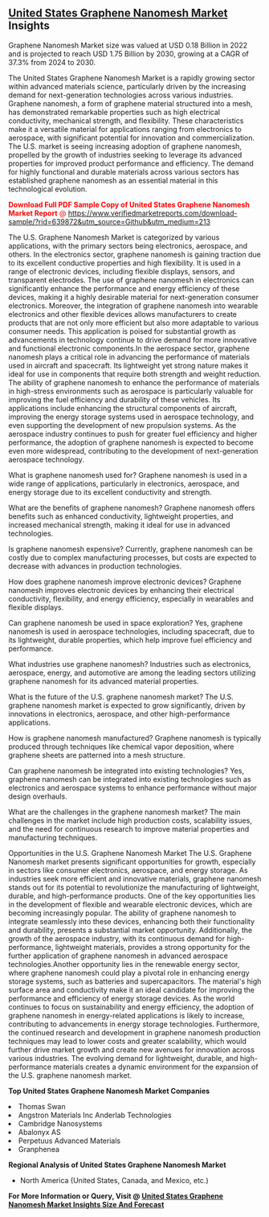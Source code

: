 <h2><a href="https://www.verifiedmarketreports.com/download-sample/?rid=639872&amp;utm_source=Github&amp;utm_medium=213" target="_blank">United States Graphene Nanomesh Market</a> Insights</h2><p>Graphene Nanomesh Market size was valued at USD 0.18 Billion in 2022 and is projected to reach USD 1.75 Billion by 2030, growing at a CAGR of 37.3% from 2024 to 2030.</p><p><p>The United States Graphene Nanomesh Market is a rapidly growing sector within advanced materials science, particularly driven by the increasing demand for next-generation technologies across various industries. Graphene nanomesh, a form of graphene material structured into a mesh, has demonstrated remarkable properties such as high electrical conductivity, mechanical strength, and flexibility. These characteristics make it a versatile material for applications ranging from electronics to aerospace, with significant potential for innovation and commercialization. The U.S. market is seeing increasing adoption of graphene nanomesh, propelled by the growth of industries seeking to leverage its advanced properties for improved product performance and efficiency. The demand for highly functional and durable materials across various sectors has established graphene nanomesh as an essential material in this technological evolution. <p><span class=""><span style="color: #ff0000;"><strong>Download Full PDF Sample Copy of United States Graphene Nanomesh Market Report</strong> @ </span><a href="https://www.verifiedmarketreports.com/download-sample/?rid=639872&amp;utm_source=Github&amp;utm_medium=213" target="_blank">https://www.verifiedmarketreports.com/download-sample/?rid=639872&amp;utm_source=Github&amp;utm_medium=213</a></span></p>The U.S. Graphene Nanomesh Market is categorized by various applications, with the primary sectors being electronics, aerospace, and others. In the electronics sector, graphene nanomesh is gaining traction due to its excellent conductive properties and high flexibility. It is used in a range of electronic devices, including flexible displays, sensors, and transparent electrodes. The use of graphene nanomesh in electronics can significantly enhance the performance and energy efficiency of these devices, making it a highly desirable material for next-generation consumer electronics. Moreover, the integration of graphene nanomesh into wearable electronics and other flexible devices allows manufacturers to create products that are not only more efficient but also more adaptable to various consumer needs. This application is poised for substantial growth as advancements in technology continue to drive demand for more innovative and functional electronic components.In the aerospace sector, graphene nanomesh plays a critical role in advancing the performance of materials used in aircraft and spacecraft. Its lightweight yet strong nature makes it ideal for use in components that require both strength and weight reduction. The ability of graphene nanomesh to enhance the performance of materials in high-stress environments such as aerospace is particularly valuable for improving the fuel efficiency and durability of these vehicles. Its applications include enhancing the structural components of aircraft, improving the energy storage systems used in aerospace technology, and even supporting the development of new propulsion systems. As the aerospace industry continues to push for greater fuel efficiency and higher performance, the adoption of graphene nanomesh is expected to become even more widespread, contributing to the development of next-generation aerospace technology.<p>What is graphene nanomesh used for? Graphene nanomesh is used in a wide range of applications, particularly in electronics, aerospace, and energy storage due to its excellent conductivity and strength.</p><p>What are the benefits of graphene nanomesh? Graphene nanomesh offers benefits such as enhanced conductivity, lightweight properties, and increased mechanical strength, making it ideal for use in advanced technologies.</p><p>Is graphene nanomesh expensive? Currently, graphene nanomesh can be costly due to complex manufacturing processes, but costs are expected to decrease with advances in production technologies.</p><p>How does graphene nanomesh improve electronic devices? Graphene nanomesh improves electronic devices by enhancing their electrical conductivity, flexibility, and energy efficiency, especially in wearables and flexible displays.</p><p>Can graphene nanomesh be used in space exploration? Yes, graphene nanomesh is used in aerospace technologies, including spacecraft, due to its lightweight, durable properties, which help improve fuel efficiency and performance.</p><p>What industries use graphene nanomesh? Industries such as electronics, aerospace, energy, and automotive are among the leading sectors utilizing graphene nanomesh for its advanced material properties.</p><p>What is the future of the U.S. graphene nanomesh market? The U.S. graphene nanomesh market is expected to grow significantly, driven by innovations in electronics, aerospace, and other high-performance applications.</p><p>How is graphene nanomesh manufactured? Graphene nanomesh is typically produced through techniques like chemical vapor deposition, where graphene sheets are patterned into a mesh structure.</p><p>Can graphene nanomesh be integrated into existing technologies? Yes, graphene nanomesh can be integrated into existing technologies such as electronics and aerospace systems to enhance performance without major design overhauls.</p><p>What are the challenges in the graphene nanomesh market? The main challenges in the market include high production costs, scalability issues, and the need for continuous research to improve material properties and manufacturing techniques.</p><p>Opportunities in the U.S. Graphene Nanomesh Market The U.S. Graphene Nanomesh market presents significant opportunities for growth, especially in sectors like consumer electronics, aerospace, and energy storage. As industries seek more efficient and innovative materials, graphene nanomesh stands out for its potential to revolutionize the manufacturing of lightweight, durable, and high-performance products. One of the key opportunities lies in the development of flexible and wearable electronic devices, which are becoming increasingly popular. The ability of graphene nanomesh to integrate seamlessly into these devices, enhancing both their functionality and durability, presents a substantial market opportunity. Additionally, the growth of the aerospace industry, with its continuous demand for high-performance, lightweight materials, provides a strong opportunity for the further application of graphene nanomesh in advanced aerospace technologies.Another opportunity lies in the renewable energy sector, where graphene nanomesh could play a pivotal role in enhancing energy storage systems, such as batteries and supercapacitors. The material's high surface area and conductivity make it an ideal candidate for improving the performance and efficiency of energy storage devices. As the world continues to focus on sustainability and energy efficiency, the adoption of graphene nanomesh in energy-related applications is likely to increase, contributing to advancements in energy storage technologies. Furthermore, the continued research and development in graphene nanomesh production techniques may lead to lower costs and greater scalability, which would further drive market growth and create new avenues for innovation across various industries. The evolving demand for lightweight, durable, and high-performance materials creates a dynamic environment for the expansion of the U.S. graphene nanomesh market.</p><p><strong>Top United States Graphene Nanomesh Market Companies</strong></p><div data-test-id=""><p><li>Thomas Swan</li><li> Angstron Materials Inc Anderlab Technologies</li><li> Cambridge Nanosystems</li><li> Abalonyx AS</li><li> Perpetuus Advanced Materials</li><li> Granphenea</li></p><div><strong>Regional Analysis of&nbsp;United States Graphene Nanomesh Market</strong></div><ul><li dir="ltr"><p dir="ltr">North America&nbsp;(United States, Canada, and Mexico, etc.)</p></li></ul><p><strong>For More Information or Query, Visit @&nbsp;</strong><strong><a href="https://www.verifiedmarketreports.com/product/graphene-nanomesh-market/?utm_source=Github&amp;utm_medium=213" target="_blank">United States Graphene Nanomesh Market Insights Size And Forecast</a></strong></p></div>
